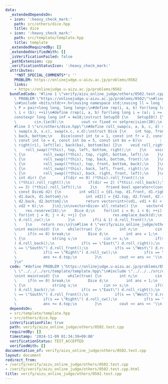 ```yaml
---
data:
  _extendedDependsOn:
  - icon: ':heavy_check_mark:'
    path: src/others/dice.hpp
    title: dice
  - icon: ':heavy_check_mark:'
    path: src/template/template.hpp
    title: template
  _extendedRequiredBy: []
  _extendedVerifiedWith: []
  _isVerificationFailed: false
  _pathExtension: cpp
  _verificationStatusIcon: ':heavy_check_mark:'
  attributes:
    '*NOT_SPECIAL_COMMENTS*': ''
    PROBLEM: https://onlinejudge.u-aizu.ac.jp/problems/0502
    links:
    - https://onlinejudge.u-aizu.ac.jp/problems/0502
  bundledCode: "#line 1 \"verify/aizu_online_judge/others/0502.test.cpp\"\n#define\
    \ PROBLEM \"https://onlinejudge.u-aizu.ac.jp/problems/0502\"\n#line 2 \"src/template/template.hpp\"\
    \n#include <bits/stdc++.h>\nusing namespace std;\nusing ll = long long;\nusing\
    \ P = pair<long long, long long>;\n#define rep(i, a, b) for(long long i = (a);\
    \ i < (b); ++i)\n#define rrep(i, a, b) for(long long i = (a); i >= (b); --i)\n\
    constexpr long long inf = 4e18;\nstruct SetupIO {\n    SetupIO() {\n        ios::sync_with_stdio(0);\n\
    \        cin.tie(0);\n        cout << fixed << setprecision(30);\n    }\n} setup_io;\n\
    #line 3 \"src/others/dice.hpp\"\n#define roll_swap(x, a, b, c, d) swap(x.a, x.b),\
    \ swap(x.b, x.c), swap(x.c, x.d);\nstruct Dice {\n    int top, front, right, left,\
    \ back, bottom;\n    Dice(const int to = 1, const int fr = 2, const int ri = 3,\
    \ const int le = 4, const int ba = 5, const int bo = 6)\n        : top(to), front(fr),\
    \ right(ri), left(le), back(ba), bottom(bo) {}\n    void roll_right() {\n    \
    \    roll_swap((*this), top, left, bottom, right);\n    }\n    void roll_left()\
    \ {\n        roll_swap((*this), top, right, bottom, left);\n    }\n    void roll_front()\
    \ {\n        roll_swap((*this), top, back, bottom, front);\n    }\n    void roll_back()\
    \ {\n        roll_swap((*this), top, front, bottom, back);\n    }\n    void roll_cw()\
    \ {\n        roll_swap((*this), back, left, front, right);\n    }\n    void roll_ccw()\
    \ {\n        roll_swap((*this), back, right, front, left);\n    }\n    void roll(const\
    \ int dir) {\n        if(dir == 0) (*this).roll_front();\n        if(dir == 1)\
    \ (*this).roll_right();\n        if(dir == 2) (*this).roll_back();\n        if(dir\
    \ == 3) (*this).roll_left();\n    }\n    friend bool operator<(const Dice& d1,\
    \ const Dice& d2) {\n        int vd1[] = {d1.top, d1.front, d1.right, d1.left,\
    \ d1.back, d1.bottom};\n        int vd2[] = {d2.top, d2.front, d2.right, d2.left,\
    \ d2.back, d2.bottom};\n        return vector<int>(vd1, vd1 + 6) < vector<int>(vd2,\
    \ vd2 + 6);\n    }\n};\n\nvector<Dice> all_rotate() {\n    vector<Dice> res;\n\
    \    res.reserve(24);\n    Dice d;\n    for(int i = 0; i < 6; ++i) {\n       \
    \ for(int j = 0; j < 4; ++j) {\n            res.emplace_back(d);\n           \
    \ d.roll_cw();\n        }\n        if(i & 1) d.roll_front();\n        else d.roll_right();\n\
    \    }\n    return res;\n}\n#line 4 \"verify/aizu_online_judge/others/0502.test.cpp\"\
    \nint main(void) {\n    while(true) {\n        int n;\n        cin >> n;\n   \
    \     if(n == 0) break;\n        Dice d;\n        int ans = 1;\n        while(n--)\
    \ {\n            string s;\n            cin >> s;\n            if(s == \"North\"\
    ) d.roll_back();\n            if(s == \"East\") d.roll_right();\n            if(s\
    \ == \"South\") d.roll_front();\n            if(s == \"West\") d.roll_left();\n\
    \            if(s == \"Right\") d.roll_cw();\n            if(s == \"Left\") d.roll_ccw();\n\
    \            ans += d.top;\n        }\n        cout << ans << '\\n';\n    }\n\
    }\n"
  code: "#define PROBLEM \"https://onlinejudge.u-aizu.ac.jp/problems/0502\"\n#include\
    \ \"../../../src/template/template.hpp\"\n#include \"../../../src/others/dice.hpp\"\
    \nint main(void) {\n    while(true) {\n        int n;\n        cin >> n;\n   \
    \     if(n == 0) break;\n        Dice d;\n        int ans = 1;\n        while(n--)\
    \ {\n            string s;\n            cin >> s;\n            if(s == \"North\"\
    ) d.roll_back();\n            if(s == \"East\") d.roll_right();\n            if(s\
    \ == \"South\") d.roll_front();\n            if(s == \"West\") d.roll_left();\n\
    \            if(s == \"Right\") d.roll_cw();\n            if(s == \"Left\") d.roll_ccw();\n\
    \            ans += d.top;\n        }\n        cout << ans << '\\n';\n    }\n}"
  dependsOn:
  - src/template/template.hpp
  - src/others/dice.hpp
  isVerificationFile: true
  path: verify/aizu_online_judge/others/0502.test.cpp
  requiredBy: []
  timestamp: '2024-11-09 01:34:39+09:00'
  verificationStatus: TEST_ACCEPTED
  verifiedWith: []
documentation_of: verify/aizu_online_judge/others/0502.test.cpp
layout: document
redirect_from:
- /verify/verify/aizu_online_judge/others/0502.test.cpp
- /verify/verify/aizu_online_judge/others/0502.test.cpp.html
title: verify/aizu_online_judge/others/0502.test.cpp
---
```

